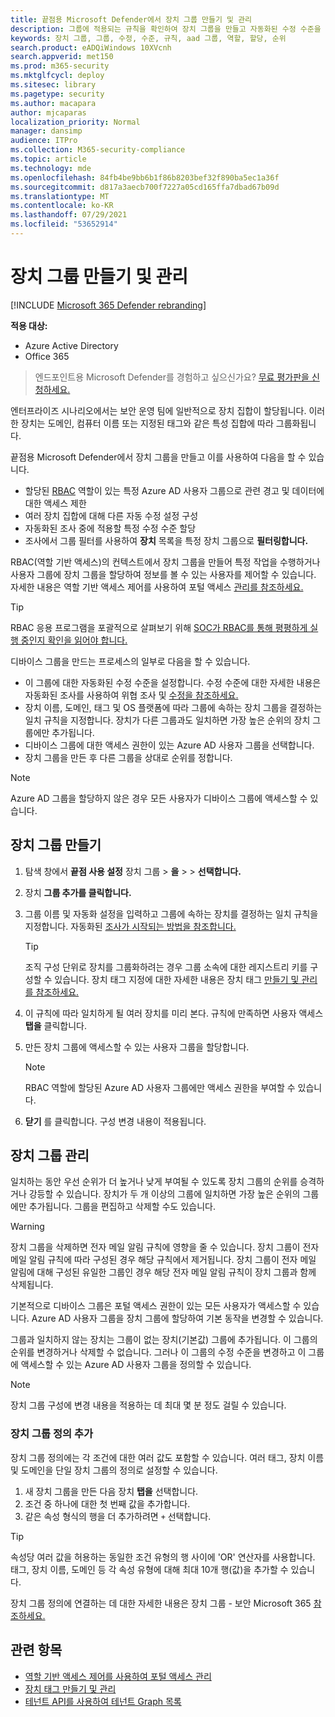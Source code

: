 ```yaml
---
title: 끝점용 Microsoft Defender에서 장치 그룹 만들기 및 관리
description: 그룹에 적용되는 규칙을 확인하여 장치 그룹을 만들고 자동화된 수정 수준을 설정
keywords: 장치 그룹, 그룹, 수정, 수준, 규칙, aad 그룹, 역할, 할당, 순위
search.product: eADQiWindows 10XVcnh
search.appverid: met150
ms.prod: m365-security
ms.mktglfcycl: deploy
ms.sitesec: library
ms.pagetype: security
ms.author: macapara
author: mjcaparas
localization_priority: Normal
manager: dansimp
audience: ITPro
ms.collection: M365-security-compliance
ms.topic: article
ms.technology: mde
ms.openlocfilehash: 84fb4be9bb6b1f86b8203bef32f890ba5ec1a36f
ms.sourcegitcommit: d817a3aecb700f7227a05cd165ffa7dbad67b09d
ms.translationtype: MT
ms.contentlocale: ko-KR
ms.lasthandoff: 07/29/2021
ms.locfileid: "53652914"
---
```

# <a name="create-and-manage-device-groups"></a>장치 그룹 만들기 및 관리

[!INCLUDE [Microsoft 365 Defender rebranding](../../includes/microsoft-defender.md)]


**적용 대상:**
- Azure Active Directory
- Office 365

> 엔드포인트용 Microsoft Defender를 경험하고 싶으신가요? [무료 평가판을 신청하세요.](https://signup.microsoft.com/create-account/signup?products=7f379fee-c4f9-4278-b0a1-e4c8c2fcdf7e&ru=https://aka.ms/MDEp2OpenTrial?ocid=docs-wdatp-exposedapis-abovefoldlink)


엔터프라이즈 시나리오에서는 보안 운영 팀에 일반적으로 장치 집합이 할당됩니다. 이러한 장치는 도메인, 컴퓨터 이름 또는 지정된 태그와 같은 특성 집합에 따라 그룹화됩니다.

끝점용 Microsoft Defender에서 장치 그룹을 만들고 이를 사용하여 다음을 할 수 있습니다.
- 할당된 [RBAC](rbac.md) 역할이 있는 특정 Azure AD 사용자 그룹으로 관련 경고 및 데이터에 대한 액세스 제한 
- 여러 장치 집합에 대해 다른 자동 수정 설정 구성
- 자동화된 조사 중에 적용할 특정 수정 수준 할당
- 조사에서 그룹 필터를 사용하여 **장치** 목록을 특정 장치 그룹으로 **필터링합니다.**

RBAC(역할 기반 액세스)의 컨텍스트에서 장치 그룹을 만들어 특정 작업을 수행하거나 사용자 그룹에 장치 그룹을 할당하여 정보를 볼 수 있는 사용자를 제어할 수 있습니다. 자세한 내용은 역할 기반 액세스 제어를 사용하여 포털 액세스 [관리를 참조하세요.](rbac.md)

>[!TIP]
> RBAC 응용 프로그램을 포괄적으로 살펴보기 위해 [SOC가 RBAC를 통해 평평하게 실행 중인지 확인을 읽어야 합니다.](https://techcommunity.microsoft.com/t5/Windows-Defender-ATP/Is-your-SOC-running-flat-with-limited-RBAC/ba-p/320015)

디바이스 그룹을 만드는 프로세스의 일부로 다음을 할 수 있습니다.
- 이 그룹에 대한 자동화된 수정 수준을 설정합니다. 수정 수준에 대한 자세한 내용은 자동화된 조사를 사용하여 위협 조사 및 [수정을 참조하세요.](automated-investigations.md)
- 장치 이름, 도메인, 태그 및 OS 플랫폼에 따라 그룹에 속하는 장치 그룹을 결정하는 일치 규칙을 지정합니다. 장치가 다른 그룹과도 일치하면 가장 높은 순위의 장치 그룹에만 추가됩니다.
- 디바이스 그룹에 대한 액세스 권한이 있는 Azure AD 사용자 그룹을 선택합니다.
- 장치 그룹을 만든 후 다른 그룹을 상대로 순위를 정합니다.

>[!NOTE]
>Azure AD 그룹을 할당하지 않은 경우 모든 사용자가 디바이스 그룹에 액세스할 수 있습니다.

## <a name="create-a-device-group"></a>장치 그룹 만들기

1. 탐색 창에서 **끝점 사용 설정** 장치 그룹  >  **을**  >    >  **선택합니다.**

2. 장치 **그룹 추가를 클릭합니다.**

3. 그룹 이름 및 자동화 설정을 입력하고 그룹에 속하는 장치를 결정하는 일치 규칙을 지정합니다. 자동화된 [조사가 시작되는 방법을 참조합니다.](automated-investigations.md#how-the-automated-investigation-starts)

    >[!TIP]
    >조직 구성 단위로 장치를 그룹화하려는 경우 그룹 소속에 대한 레지스트리 키를 구성할 수 있습니다. 장치 태그 지정에 대한 자세한 내용은 장치 태그 [만들기 및 관리를 참조하세요.](machine-tags.md)

4. 이 규칙에 따라 일치하게 될 여러 장치를 미리 본다. 규칙에 만족하면 사용자 액세스 **탭을** 클릭합니다.

5. 만든 장치 그룹에 액세스할 수 있는 사용자 그룹을 할당합니다.

    >[!NOTE]
    >RBAC 역할에 할당된 Azure AD 사용자 그룹에만 액세스 권한을 부여할 수 있습니다.

6. **닫기** 를 클릭합니다. 구성 변경 내용이 적용됩니다.

## <a name="manage-device-groups"></a>장치 그룹 관리

일치하는 동안 우선 순위가 더 높거나 낮게 부여될 수 있도록 장치 그룹의 순위를 승격하거나 강등할 수 있습니다. 장치가 두 개 이상의 그룹에 일치하면 가장 높은 순위의 그룹에만 추가됩니다. 그룹을 편집하고 삭제할 수도 있습니다.



>[!WARNING]
>장치 그룹을 삭제하면 전자 메일 알림 규칙에 영향을 줄 수 있습니다. 장치 그룹이 전자 메일 알림 규칙에 따라 구성된 경우 해당 규칙에서 제거됩니다. 장치 그룹이 전자 메일 알림에 대해 구성된 유일한 그룹인 경우 해당 전자 메일 알림 규칙이 장치 그룹과 함께 삭제됩니다.

기본적으로 디바이스 그룹은 포털 액세스 권한이 있는 모든 사용자가 액세스할 수 있습니다. Azure AD 사용자 그룹을 장치 그룹에 할당하여 기본 동작을 변경할 수 있습니다.

그룹과 일치하지 않는 장치는 그룹이 없는 장치(기본값) 그룹에 추가됩니다. 이 그룹의 순위를 변경하거나 삭제할 수 없습니다. 그러나 이 그룹의 수정 수준을 변경하고 이 그룹에 액세스할 수 있는 Azure AD 사용자 그룹을 정의할 수 있습니다.

>[!NOTE]
> 장치 그룹 구성에 변경 내용을 적용하는 데 최대 몇 분 정도 걸릴 수 있습니다.


### <a name="add-device-group-definitions"></a>장치 그룹 정의 추가
장치 그룹 정의에는 각 조건에 대한 여러 값도 포함할 수 있습니다. 여러 태그, 장치 이름 및 도메인을 단일 장치 그룹의 정의로 설정할 수 있습니다.

1. 새 장치 그룹을 만든 다음 장치 **탭을** 선택합니다.
2. 조건 중 하나에 대한 첫 번째 값을 추가합니다.
3. 같은 속성 형식의 행을 더 추가하려면 `+` 선택합니다.

>[!TIP]
> 속성당 여러 값을 허용하는 동일한 조건 유형의 행 사이에 'OR' 연산자를 사용합니다.
> 태그, 장치 이름, 도메인 등 각 속성 유형에 대해 최대 10개 행(값)을 추가할 수 있습니다.

장치 그룹 정의에 연결하는 데 대한 자세한 내용은 장치 그룹 - 보안 Microsoft 365 [참조하세요.](https://sip.security.microsoft.com/homepage)

## <a name="related-topics"></a>관련 항목

- [역할 기반 액세스 제어를 사용하여 포털 액세스 관리](rbac.md)
- [장치 태그 만들기 및 관리](machine-tags.md)
- [테넌트 API를 사용하여 테넌트 Graph 목록](/graph/api/device-list-memberof)
